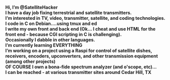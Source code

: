 <html>
<body>
<b>
<br>Hi, I’m @SatelliteHacker
<br>I have a day job fixing terrestrial and satellite transmitters.
<br>I’m interested in TV, video, transmitter, satellite, and coding technologies.
<br>I code in C on Debian....using tmux and ed
<br>I write my own front and back end (Ok... I cheat and use HTML for the front end - because CGI scripting in C is challenging). 
<br>Occasionally I dabble in other languages.
<br>I’m currently learning EVERYTHING
<br>I’m working on a project using a Raspi for control of satellite dishes, receivers, encoders, upconverters, and other transmission equipment (among other projects)
<br>OF COURSE I own a bona-fide spectrum analyzer (and o'scope, etc)... 
<br>I can be reached - at various transmitter sites around Cedar Hill, TX
</body>
<html>
<!---
SatelliteHacker/SatelliteHacker is a ✨ special ✨ repository because its `README.md` (this file) appears on your GitHub profile.
You can click the Preview link to take a look at your changes.
--->
